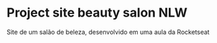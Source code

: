 # Project site beauty salon NLW 
 Site de um salão de beleza, desenvolvido em uma aula da Rocketseat
